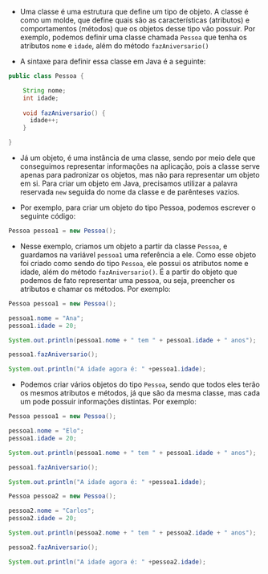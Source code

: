 - Uma classe é uma estrutura que define um tipo de objeto. A classe é como um molde, que define quais são as características (atributos) e comportamentos (métodos) que os objetos desse tipo vão possuir. Por exemplo, podemos definir uma classe chamada `Pessoa` que tenha os atributos `nome` e `idade`, além do método `fazAniversario()`

- A sintaxe para definir essa classe em Java é a seguinte:

```java
public class Pessoa {

    String nome;
    int idade;
    
    void fazAniversario() {
      idade++;
    }

}
```
- Já um objeto, é uma instância de uma classe, sendo por meio dele que conseguimos representar informações na aplicação, pois a classe serve apenas para padronizar os objetos, mas não para representar um objeto em si. Para criar um objeto em Java, precisamos utilizar a palavra reservada `new` seguida do nome da classe e de parênteses vazios. 

- Por exemplo, para criar um objeto do tipo Pessoa, podemos escrever o seguinte código:

```java
Pessoa pessoa1 = new Pessoa();
```

- Nesse exemplo, criamos um objeto a partir da classe `Pessoa`, e guardamos na variável `pessoa1` uma referência a ele. Como esse objeto foi criado como sendo do tipo `Pessoa`, ele possui os atributos nome e idade, além do método `fazAniversario()`. É a partir do objeto que podemos de fato representar uma pessoa, ou seja, preencher os atributos e chamar os métodos. Por exemplo:

```java
Pessoa pessoa1 = new Pessoa();

pessoa1.nome = "Ana";
pessoa1.idade = 20;

System.out.println(pessoa1.nome + " tem " + pessoa1.idade + " anos");

pessoa1.fazAniversario();

System.out.println("A idade agora é: " +pessoa1.idade);
```

- Podemos criar vários objetos do tipo `Pessoa`, sendo que todos eles terão os mesmos atributos e métodos, já que são da mesma classe, mas cada um pode possuir informações distintas. Por exemplo:

```java
Pessoa pessoa1 = new Pessoa();

pessoa1.nome = "Elo";
pessoa1.idade = 20;

System.out.println(pessoa1.nome + " tem " + pessoa1.idade + " anos");

pessoa1.fazAniversario();

System.out.println("A idade agora é: " +pessoa1.idade);

Pessoa pessoa2 = new Pessoa();

pessoa2.nome = "Carlos";
pessoa2.idade = 20;

System.out.println(pessoa2.nome + " tem " + pessoa2.idade + " anos");

pessoa2.fazAniversario();

System.out.println("A idade agora é: " +pessoa2.idade);
```